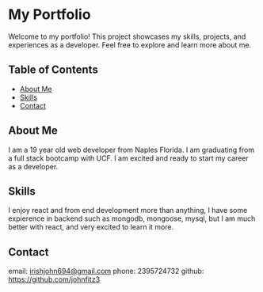 # My Portfolio

Welcome to my portfolio! This project showcases my skills, projects, and experiences as a developer. Feel free to explore and learn more about me.

## Table of Contents

- [About Me](#about-me)
- [Skills](#skills)
- [Contact](#contact)


## About Me

I am a 19 year old web developer from Naples Florida. I am graduating from a full stack bootcamp with UCF. I am excited and ready to start my career as a developer.

## Skills

I enjoy react and from end development more than anything, I have some expierence in backend such as mongodb, mongoose, mysql, but I am much better with react, and very excited to learn it more.

## Contact

email: irishjohn694@gmail.com
phone: 2395724732
github: https://github.com/johnfitz3
